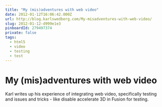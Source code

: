 ```yaml
---
title: "My (mis)adventures with web video"
date: 2012-01-12T16:06:42.000Z
url: http://blog.karlswedberg.com/My-misadventures-with-web-video/
slug: 2012-01-12-d999e1e3
pinboardId: 279497374
private: false
tags:
  - html5
  - video
  - testing
  - test
---
```


# My (mis)adventures with web video

Karl writes up his experience of integrating web video, specifically testing and issues and tricks - like disable accelerate 3D in Fusion for testing.

